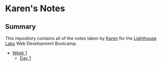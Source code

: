 # Karen's Notes
## Summary
This repository contains all of the notes taken by [Karen](https://github.com/karen1au) for the [Lighthouse Labs](https://www.lighthouselabs.ca/) Web Development Bootcamp.
* [Week 1](/Week_1)
  * [Day 1](/Week_1/Day_1)
